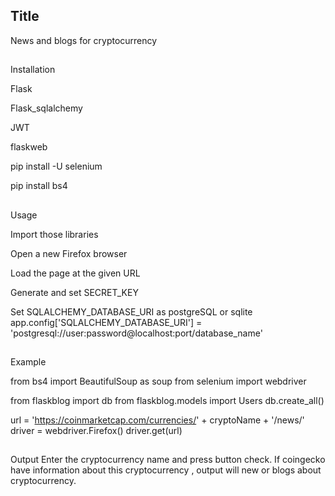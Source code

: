 ## Title
News and blogs for cryptocurrency



##
Installation


Flask

Flask_sqlalchemy

JWT

flaskweb

pip install -U selenium

pip install bs4

##
Usage

Import those libraries


Open a new Firefox browser


Load the page at the given URL


Generate and set SECRET_KEY


Set SQLALCHEMY_DATABASE_URI as postgreSQL or sqlite
app.config['SQLALCHEMY_DATABASE_URI'] = 'postgresql://user:password@localhost:port/database_name'



##
Example

from bs4 import BeautifulSoup as soup
from selenium import webdriver

from flaskblog import db
from flaskblog.models import Users
db.create_all()

url = 'https://coinmarketcap.com/currencies/' + cryptoName + '/news/'
driver = webdriver.Firefox()
driver.get(url)



##
Output
Enter the cryptocurrency name and press button check. If coingecko have information about 
this cryptocurrency , output will new or blogs about cryptocurrency.
